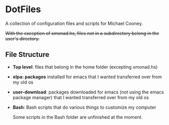 # DotFiles

A collection of configuration files and scripts for Michael Cooney.

<strike>With the exception of xmonad.hs, files not in a subdirectory belong in the user's directory.</strike>

## File Structure
* **Top level**: files that belong in the home folder (excepting xmonad.hs)
* **elpa: packages** installed for emacs that I wanted transferred over from my old os
* **user-download**: packages downloaded for emacs (not using the emacs package manager) that I wanted transferred over from my old os
* **Bash**: Bash scripts that do various things to customize my computer

   Some scripts in the Bash folder are unfinished at the moment.